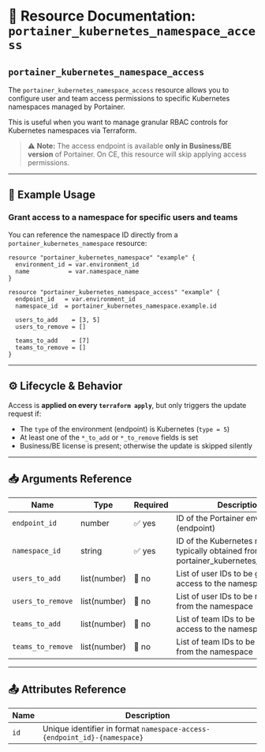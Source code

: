 # 🔐 **Resource Documentation: `portainer_kubernetes_namespace_access`**

## `portainer_kubernetes_namespace_access`

The `portainer_kubernetes_namespace_access` resource allows you to configure user and team access permissions to specific Kubernetes namespaces managed by Portainer.

This is useful when you want to manage granular RBAC controls for Kubernetes namespaces via Terraform.

> ⚠️ **Note:** The access endpoint is available **only in Business/BE version** of Portainer. On CE, this resource will skip applying access permissions.

---

## 🚀 Example Usage

### Grant access to a namespace for specific users and teams

You can reference the namespace ID directly from a `portainer_kubernetes_namespace` resource:

```hcl
resource "portainer_kubernetes_namespace" "example" {
  environment_id = var.environment_id
  name           = var.namespace_name
}

resource "portainer_kubernetes_namespace_access" "example" {
  endpoint_id   = var.environment_id
  namespace_id  = portainer_kubernetes_namespace.example.id

  users_to_add    = [3, 5]
  users_to_remove = []

  teams_to_add    = [7]
  teams_to_remove = []
}
```

---

## ⚙️ Lifecycle & Behavior

Access is **applied on every `terraform apply`**, but only triggers the update request if:
- The `type` of the environment (endpoint) is Kubernetes (`type = 5`)
- At least one of the `*_to_add` or `*_to_remove` fields is set
- Business/BE license is present; otherwise the update is skipped silently

---

## 📥 Arguments Reference

| Name              | Type         | Required | Description                                                                 |
|-------------------|--------------|----------|-----------------------------------------------------------------------------|
| `endpoint_id`     | number       | ✅ yes   | ID of the Portainer environment (endpoint)                                  |
| `namespace_id`    | string       | ✅ yes   | ID of the Kubernetes namespace, typically obtained from portainer_kubernetes_namespace                    |
| `users_to_add`    | list(number) | 🚫 no    | List of user IDs to be granted access to the namespace                      |
| `users_to_remove` | list(number) | 🚫 no    | List of user IDs to be revoked from the namespace                           |
| `teams_to_add`    | list(number) | 🚫 no    | List of team IDs to be granted access to the namespace                      |
| `teams_to_remove` | list(number) | 🚫 no    | List of team IDs to be revoked from the namespace                           |

---

## 📤 Attributes Reference

| Name | Description                                                    |
|------|----------------------------------------------------------------|
| `id` | Unique identifier in format `namespace-access-{endpoint_id}-{namespace}` |
